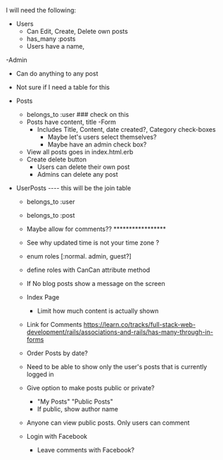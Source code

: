 I will need the following:
- Users
  - Can Edit, Create, Delete own posts
  - has_many :posts
  - Users have a name, 

-Admin
  - Can do anything to any post
  - Not sure if I need a table for this

- Posts
  - belongs_to :user ### check on this
  - Posts have content, title
  -Form
    - Includes Title, Content, date created?, Category check-boxes
      - Maybe let's users select themselves?
      - Maybe have an admin check box?
  - View all posts goes in index.html.erb
  - Create delete button
    - Users can delete their own post
    - Admins can delete any post

- UserPosts    ---- this will be the join table
  - belongs_to :user
  - belongs_to :post




  - Maybe allow for comments?? *****************

  - See why updated time is not your time zone ?


  - enum roles [:normal. admin, guest?]

  - define roles with CanCan attribute method

  - If No blog posts show a message on the screen

  - Index Page
    - Limit how much content is actually shown

  - Link for Comments
  https://learn.co/tracks/full-stack-web-development/rails/associations-and-rails/has-many-through-in-forms


  - Order Posts by date?

  - Need to be able to show only the user's posts that is currently logged in

  - Give option to make posts public or private?
    - "My Posts" "Public Posts"
    - If public, show author name

  - Anyone can view public posts. Only users can comment

  - Login with Facebook
    - Leave comments with Facebook? 






















